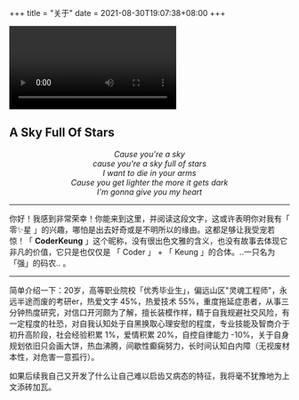 +++
title = "关于"
date = 2021-08-30T19:07:38+08:00
+++

<video src="/video/A_Sky_Full_Of_Stars.mp4" type="video/mp4" controls=""></video>

<h2 class="viva-la-vida">A Sky Full Of Stars</h2>
<p style="text-align:center;font-size:14px"><em>
Cause you're a sky<br>
cause you're a sky full of stars<br>
I want to die in your arms<br>
Cause you get lighter the more it gets dark<br>
I'm gonna give you my heart</em></p>

---

你好！我感到非常荣幸！你能来到这里，并阅读这段文字，这或许表明你对我有「 零✨星 」的兴趣，哪怕是出去好奇或是不明所以的缘由。这都足够让我受宠若惊！「 **CoderKeung** 」这个昵称，没有很出色文雅的含义，也没有故事去体现它非凡的价值，它只是也仅仅是 「 Coder 」 + 「 Keung 」的合体。..一只名为「强」的码农.. 。

---

简单介绍一下：20岁，高等职业院校「优秀毕业生」，偏远山区"灵魂工程师"，永远半途而废的考研er，热爱文字 45%，热爱技术 55%，重度拖延症患者，从事三分钟热度研究，对信口开河颇为了解，擅长装模作样，精于自我规避社交风险，有一定程度的社恐，对自我认知处于自黑换取心理安慰的程度，专业技能及智商介于初升高阶段，社会经验积累 1%，爱情积累 20%，自控自律能力 -10%，关于自身规划依旧只会画大饼，热血沸腾，间歇性癫痫努力，长时间认知白内障（无视废材本性，对危害一意孤行）。

如果后续我自己又开发了什么让自己难以启齿又病态的特征，我将毫不犹豫地为上文添砖加瓦。
